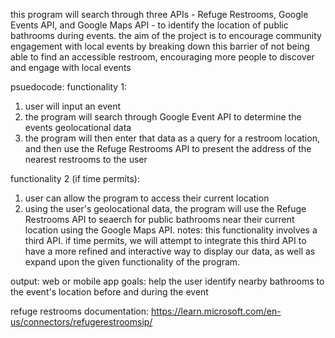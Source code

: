 this program will search through three APIs - Refuge Restrooms, Google Events API, and Google Maps API - to identify
the location of public bathrooms during events. the aim of the project is to encourage community engagement with local
events by breaking down this barrier of not being able to find an accessible restroom, encouraging more people to discover
and engage with local events


psuedocode:
functionality 1:
1) user will input an event
2) the program will search through Google Event API to determine the events geolocational data
3) the program will then enter that data as a query for a restroom location, and then use the Refuge Restrooms API to present
the address of the nearest restrooms to the user

functionality 2 (if time permits):
1) user can allow the program to access their current location
2) using the user's geolocational data, the program will use the Refuge Restrooms API to seaerch for public bathrooms near
their current location using the Google Maps API.
notes: this functionality involves a third API. if time permits, we will attempt to integrate this third API to have a more
refined and interactive way to display our data, as well as expand upon the given functionality of the program.

output: web or mobile app
goals: help the user identify nearby bathrooms to the event's location before and during the event

refuge restrooms documentation: https://learn.microsoft.com/en-us/connectors/refugerestroomsip/
